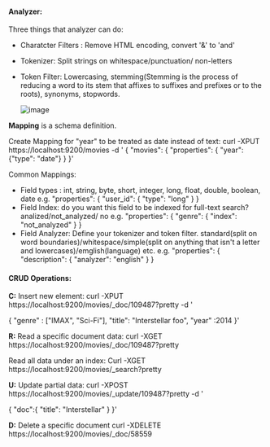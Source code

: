 #### Analyzer:
Three things that analyzer can do:
- Charatcter Filters : Remove HTML encoding, convert '&' to 'and'
- Tokenizer: Split strings on whitespace/punctuation/ non-letters
- Token Filter: Lowercasing, stemming(Stemming is the process of reducing a word to its stem that affixes to suffixes and prefixes or to the roots), synonyms, stopwords.

  ![image](https://github.com/abhitak/elasticsearch/assets/46652509/cfd4f15f-1da4-467c-b828-066192947076)

**Mapping** is a schema definition.

Create Mapping for "year" to be treated as date instead of text:
curl -XPUT https://localhost:9200/movies -d '
{
 "movies": {
   "properties": {
     "year": {"type": "date"}
   }
}'

Common Mappings:
 - Field types : int, string, byte, short, integer, long, float, double, boolean, date
   e.g.
   "properties": {
     "user_id": {
       "type": "long"
     }
   }
 - Field Index: do you want this field to be indexed for full-text search? analized/not_analyzed/ no
   e.g.
   "properties": {
     "genre": {
       "index": "not_analyzed"
     }
   }
 - Field Analyzer: Define your tokenizer and token filter.
   standard(split on word boundaries)/whitespace/simple(split on anything that isn't a letter and lowercases)/emglish(language) etc.
   e.g.
     "properties": {
     "description": {
       "analyzer": "english"
     }
   }

#### CRUD Operations:

**C:** Insert new element:
curl -XPUT https://localhost:9200/movies/_doc/109487?pretty -d '

{
"genre" : ["IMAX", "Sci-Fi"],
"title": "Interstellar foo",
"year" :2014
}'



**R:** Read a specific document data:
curl -XGET https://localhost:9200/movies/_doc/109487?pretty

Read all data under an index:
Curl -XGET https://localhost:9200/movies/_search?pretty

**U:** Update partial data:
curl -XPOST https://localhost:9200/movies/_update/109487?pretty -d '

{
"doc":{
"title": "Interstellar"
}
}'

**D:** Delete a specific document
curl -XDELETE https://localhost:9200/movies/_doc/58559

